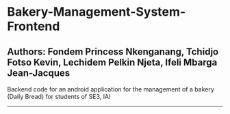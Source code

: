 # Bakery-Management-System-Frontend
Authors: Fondem Princess Nkenganang, Tchidjo Fotso Kevin, Lechidem Pelkin Njeta, Ifeli Mbarga Jean-Jacques
-----------------------------------------------------------------------------------------------------------------------------------------------------------------------------------

Backend code for an android application for the management of a bakery (Daily Bread) for students of SE3, IAI

-----------------------------------------------------------------------------------------------------------------------------------------------------------------------------------

